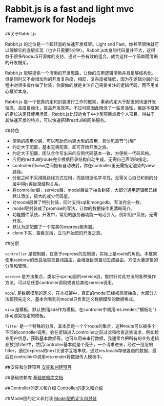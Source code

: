 Rabbit.js is a fast and light mvc framework for Nodejs
================

##关于Rabbit.js

Rabbit.js 的定位是一个超轻量的快速开发框架。Light and Fast。你甚至很快就可以理解它的底层实现（也许只需要5分钟）。Rabbit.js本身的代码量并不大，这得益于很多NodeJS开源库的支持，通过一些有效的组合，成为这样一个简单而清晰的开发框架。

Rabbit.js 能够提供一个清晰的开发思路，让你的应用逻辑清晰并且足够结构化，但是同时又不会增加你的开发复杂度，相反，复杂度被降低，因为在逻辑分层的过程中对很多操作做了封装，你要做的就是关注自己需要关注的逻辑代码，而不用关心框架本身。

Rabbit.js 是一个依靠约定和封装进行工作的框架，秉承约定大于配置的快速开发理念，高度自动化，提高开发效率。不过可能因此降低了一些灵活性，但是本框架的定位决定其使用场景，Rabbit.js比较适合于中小型项目或者个人项目，得益于其快速开发的特点，可以快速搭建restfull的网络服务。

##特色

 - 清晰的应用分层，可以帮助您构建大型的应用，具体见章节“分层”
 - 约定大于配置，基本无需配置，即可开始开发之旅。
 - 约定大于配置，团队合作写出来的应用代码基本一致，方便统一代码风格。
 - 应用的restful的route完全根据目录结构自动生成，无需自己声明和指定。
 - controller和view之间拥有自动映射，你在controller里无需指定渲染的view路径。
 - 分层之间不采用跳路径方式应用，而是根据名字寻找，无需关心自己和别的分层中得js得目录结构关系。
 - 将controller层，service层，model层做了抽象封装，大部分通用逻辑都已经默认添加，极大的减少代码量。
 - 对model层做了特别封装，同时支持sql和mongodb，写法完全一样。
 - model层封装成了promise的写法，让你的数据操作更清晰简介。
 - 功能插件系统，开发中，常用的服务器功能一句话引入，例如用户系统，无需开发。
 - 默认为您配置了一个完美的express服务器。
 - clone下来，查看文档，立马开始您的开发之旅。

##分层

`controller` 是控制器，在基于express的应用里，实际上是route的角色。本框架使用rainbow的改良版实现自动路由，会根据目录自动生成路由，方便大量逻辑的分类和管理。

`service` 是方法集合，类似于spring里的service层，提供针对此方法的各种操作方法，可以给任意controller调用或者给其他service调用。

`model` 是数据模型的定义，在本框架中，真正的model已经被高度抽象，大部分方法都预先定义，基本你看到的model只负责定义数据模型的数据格式。

`view` 是模板，默认使用jade作为模板，在controller中调用res.render("模板名")即可渲染指定的模板。

`filter` 是一个特殊的分层，其本质是一个个route的集合，这种route可以被多个不同的controller调用，会在逻辑进入controller之前过滤和检查这些请求，例如检查用户信息，获取基本数据等。也可以用来串行数据，我通常会把所有的业务逻辑都放到filter中，然后controller基本就是个壳子，一个请求进来，经过一层层的filter，通过express的next关键字互相串联，通过res.locals存储各自的数据，最后在controller中调用res.render将数据传入模板中。

##安装和创建项目
[安装和创建项目](https://github.com/xinyu198736/Rabbit.js/blob/master/docs/cli.md)

##基础依赖库
[基础依赖库文档](https://github.com/xinyu198736/Rabbit.js/blob/master/docs/thirdparty.md)

##Controller的定义和介绍
[Controller的定义和介绍](https://github.com/xinyu198736/Rabbit.js/blob/master/docs/controller.md)

##Model层的定义和封装
[Model层的定义和封装](https://github.com/xinyu198736/Rabbit.js/blob/master/docs/model.md)








